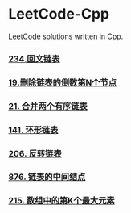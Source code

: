 # LeetCode-Cpp


[LeetCode]: https://leetcode-cn.com	"LeetCode"

[LeetCode](https://leetcode-cn.com) solutions written in Cpp.

### [234.回文链表](https://github.com/Churzhi/LeetCode-Cpp/blob/master/234.回文链表/回文链表.md)

### [19.删除链表的倒数第N个节点](https://github.com/Churzhi/LeetCode-Cpp/blob/master/19.删除链表的倒数第N个节点/19.删除链表的倒数第N个节点.md)

### [21. 合并两个有序链表](https://github.com/Churzhi/LeetCode-Cpp/blob/master/21.%20合并两个有序链表/21.%20合并两个有序链表.md)

### [141. 环形链表](https://github.com/Churzhi/LeetCode-Cpp/blob/master/141.%20环形链表/141.%20环形链表.md)

### [206. 反转链表](https://github.com/Churzhi/LeetCode-Cpp/blob/master/206.%20反转链表/206.%20反转链表.md)

### [876. 链表的中间结点](https://github.com/Churzhi/LeetCode-Cpp/blob/master/876.%20链表的中间结点/876.%20链表的中间结点.md)

### [215. 数组中的第K个最大元素](https://leetcode-cn.com/problems/kth-largest-element-in-an-array/)